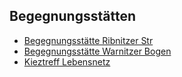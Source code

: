 ## Begegnungsstätten

- [Begegnungsstätte Ribnitzer Str](Ribnitzer.html)
- [Begegnungsstätte Warnitzer Bogen](Warnitzer.html)
- [Kieztreff Lebensnetz](/Begegnungen/Kieztreff.html)

